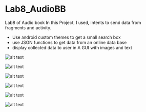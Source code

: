 # Lab8_AudioBB
Lab8 of Audio book
In this Project, I used, intents to send data from fragments and activity.
- Use android custom themes to get a small search box
- use JSON functions to get data from an online data base
- display collected data to user in A GUI with images and text

![alt text](https://github.com/thuc753951/Lab8_AudioBB/blob/62a15c2125d0f0e8010fc932ee0a2b87e9262db0/Capture1.JPG)

![alt text](https://github.com/thuc753951/Lab8_AudioBB/blob/62a15c2125d0f0e8010fc932ee0a2b87e9262db0/Capture2.JPG)

![alt text](https://github.com/thuc753951/Lab8_AudioBB/blob/62a15c2125d0f0e8010fc932ee0a2b87e9262db0/Capture3.JPG)

![alt text](https://github.com/thuc753951/Lab8_AudioBB/blob/62a15c2125d0f0e8010fc932ee0a2b87e9262db0/Capture4.JPG)

![alt text](https://github.com/thuc753951/Lab8_AudioBB/blob/62a15c2125d0f0e8010fc932ee0a2b87e9262db0/Capture5.JPG)

![alt text](https://github.com/thuc753951/Lab8_AudioBB/blob/62a15c2125d0f0e8010fc932ee0a2b87e9262db0/Capture6.JPG)
